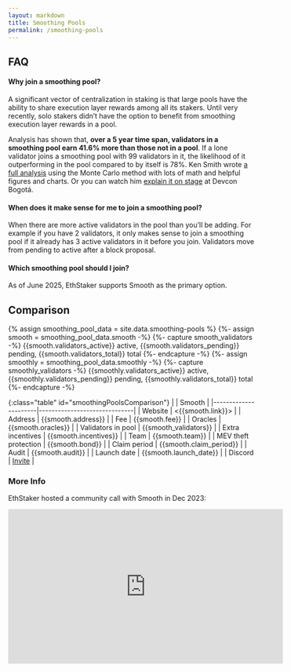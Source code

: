 ```yaml
---
layout: markdown
title: Smoothing Pools
permalink: /smoothing-pools
---
```




## FAQ

#### Why join a smoothing pool?

A significant vector of centralization in staking is that large pools have the ability to share execution layer rewards among all its stakers. Until very recently, solo stakers didn’t have the option to benefit from smoothing execution layer rewards in a pool.

Analysis has shown that, **over a 5 year time span, validators in a smoothing pool earn 41.6% more than those not in a pool**. If a lone validator joins a smoothing pool with 99 validators in it, the likelihood of it outperforming in the pool compared to by itself is 78%. Ken Smith wrote [a full analysis](https://raw.githubusercontent.com/htimsk/SPanalysis/main/report/Analysis%20of%20the%20Smoothing%20Pool.pdf) using the Monte Carlo method with lots of math and helpful figures and charts. Or you can watch him [explain it on stage](https://www.youtube.com/watch?v=2NU6pij2OzU) at Devcon Bogotá.

#### When does it make sense for me to join a smoothing pool?

When there are more active validators in the pool than you’ll be adding. For example if you have 2 validators, it only makes sense to join a smoothing pool if it already has 3 active validators in it before you join. Validators move from pending to active after a block proposal.

#### Which smoothing pool should I join?

As of June 2025, EthStaker supports Smooth as the primary option.



## Comparison

{% assign smoothing_pool_data = site.data.smoothing-pools %}
{%- assign smooth = smoothing_pool_data.smooth -%}
{%- capture smooth_validators -%}
  <span id="smooth">{{smooth.validators_active}} active, {{smooth.validators_pending}} pending, {{smooth.validators_total}} total</span>
{%- endcapture -%}
{%- assign smoothly = smoothing_pool_data.smoothly -%}
{%- capture smoothly_validators -%}
  <span id="smoothly">{{smoothly.validators_active}} active, {{smoothly.validators_pending}} pending, {{smoothly.validators_total}} total</span>
{%- endcapture -%}

{:class="table" id="smoothingPoolsComparison"}
|                      | Smooth                       | 
|----------------------|------------------------------|
| Website              | <{{smooth.link}}>            |
| Address              | {{smooth.address}}           |
| Fee                  | {{smooth.fee}}               |
| Oracles              | {{smooth.oracles}}           |
| Validators in pool   | {{smooth_validators}}        |
| Extra incentives     | {{smooth.incentives}}        |
| Team                 | {{smooth.team}}              |
| MEV theft protection | {{smooth.bond}}              |
| Claim period         | {{smooth.claim_period}}      |
| Audit                | {{smooth.audit}}             |
| Launch date          | {{smooth.launch_date}}       |
| Discord              | [Invite]({{smooth.discord}}) |



### More Info

EthStaker hosted a community call with Smooth in Dec 2023:

<div class="videowrapper">
  <iframe width="560" height="315" src="https://www.youtube.com/embed/dB5csfO8I0E?si=8sYpI5A2DHhN2QRb" title="YouTube video player" frameborder="0" allow="accelerometer; autoplay; clipboard-write; encrypted-media; gyroscope; picture-in-picture; web-share" allowfullscreen></iframe>
</div>


<script type="text/javascript">
{% include js/smoothingPools.js %}
</script>
